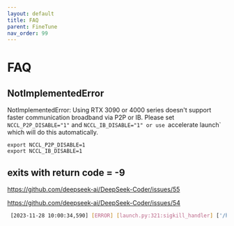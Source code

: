 ```yaml
---
layout: default
title: FAQ
parent: FineTune
nav_order: 99
---
```


# FAQ


## NotImplementedError

NotImplementedError: Using RTX 3090 or 4000 series doesn't support faster communication broadband via P2P or IB. Please
set `NCCL_P2P_DISABLE="1"` and `NCCL_IB_DISABLE="1" or use `accelerate launch` which will do this automatically.

```
export NCCL_P2P_DISABLE=1
export NCCL_IB_DISABLE=1
```

## exits with return code = -9

https://github.com/deepseek-ai/DeepSeek-Coder/issues/55

https://github.com/deepseek-ai/DeepSeek-Coder/issues/54

```bash
 [2023-11-28 10:00:34,590] [ERROR] [launch.py:321:sigkill_handler] ['/home/.python_libs/conda_env/deepseek/bin/python', '-u', 'finetune_deepseekcoder.py', '--local_rank=0', '--model_name_or_path', '/home/project/deepseek/DeepSeek-Coder-main/models/deepseek-coder-6.7b-instruct', '--data_path', '/home/project/deepseek/DeepSeek-Coder-main/data/test.json', '--output_dir', '/home/project/deepseek/DeepSeek-Coder-main/deepseek_finetune', '--num_train_epochs', '1', '--model_max_length', '1024', '--per_device_train_batch_size', '1', '--per_device_eval_batch_size', '1', '--gradient_accumulation_steps', '4', '--evaluation_strategy', 'no', '--save_strategy', 'steps', '--save_steps', '100', '--save_total_limit', '100', '--learning_rate', '2e-5', '--warmup_steps', '10', '--logging_steps', '1', '--lr_scheduler_type', 'cosine', '--gradient_checkpointing', 'True', '--report_to', 'tensorboard', '--deepspeed', 'configs/ds_config_zero3.json', '--bf16', 'True'] exits with return code = -9
```
